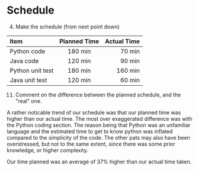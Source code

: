 # Schedule

4. Make the schedule (from next point down)

| Item | Planned Time | Actual Time |
| :------------- | :----------: | -----------: |
|  Python code | 180 min  | 70 min  |
|  Java code | 120 min | 90 min  |
|  Python unit test | 180 min  | 160 min  |
|  Java unit test | 120 min  | 60 min  |

11. Comment on the difference between the planned schedule, and the "real" one.

A rather noticable trend of our schedule was that our planned time was higher than our actual time. The most over exaggerated difference was with the Python coding section. The reason being that Python was an unfamiliar language and the estimated time to get to know python was inflated compared to the simplicity of the code. The other pats may also have been overstressed, but not to the same extent, since there was some prior knowledge, or higher complexity.

Our time planned was an average of 37% higher than our actual time taken.
